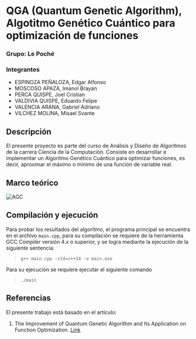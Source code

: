 # QGA (Quantum Genetic Algorithm), Algotitmo Genético Cuántico para optimización de funciones
### Grupo: Le Poché

### Integrantes
* ESPINOZA PEÑALOZA, Edgar Alfonso
* MOSCOSO APAZA, Imanol Brayan
* PERCA QUISPE, Joel Cristian
* VALDIVIA QUISPE, Eduardo Felipe
* VALENCIA ARANA, Gabriel Adriano
* VILCHEZ MOLINA, Misael Svante


## Descripción
El presente proyecto es parte del curso de Análisis y Diseño de Algoritmos de la carrera Ciencia de la Computación. Consiste en desarrollar e implementar un Algoritmo Genético Cuántico para optimizar funciones, es decir, aproximar el máximo o mínimo de una función de variable real.

## Marco teórico
![AGC](https://static-01.hindawi.com/articles/mpe/volume-2013/730749/figures/730749.fig.001.jpg)


## Compilación y ejecución
Para probar los resultados del algoritmo, el programa principal se encuentra en el archivo `main.cpp`, para su compilación se requiere de la herramienta GCC Compiler versión 4.x o superior, y se logra mediante la ejecución de la siguiente sentencia:

> `g++ main.cpp -std=c++14 -o main.exe`

Para su ejecución se requiere ejecutar el siguiente comando

> `./main`

## Referencias
El presente trabajo está basado en el artículo:

1. The Improvement of Quantum Genetic Algorithm and Its Application on Function Optimization. [Link](https://www.hindawi.com/journals/mpe/2013/730749/)

